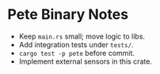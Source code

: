 # Pete Binary Notes
- Keep `main.rs` small; move logic to libs.
- Add integration tests under `tests/`.
- `cargo test -p pete` before commit.
- Implement external sensors in this crate.
